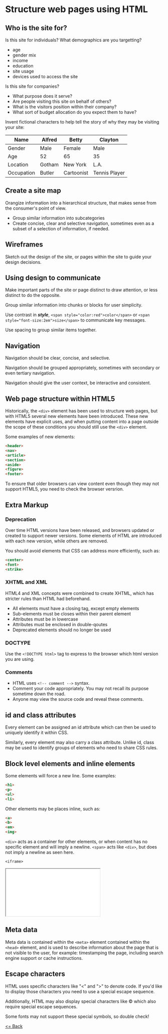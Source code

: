 # Structure web pages using HTML

## Who is the site for?

Is this site for individuals? What demographics are you targetting?

* age
* gender mix
* income
* education
* site usage
* devices used to access the site

Is this site for companies?

* What purpose does it serve?
* Are people visiting this site on behalf of others?
* What is the visitors position within their company?
* What sort of budget allocation do you expect them to have?

Invent fictional characters to help tell the story of why they may
be visiting your site:

Name | Alfred | Betty | Clayton
---- | ------ | ----- | -------
Gender | Male | Female | Male
Age | 52 | 65 | 35
Location | Gotham | New York | L.A.
Occupation | Butler | Cartoonist | Tennis Player

## Create a site map

Orangize information into a hierarchical structure, that makes sense
from the consumer's point of view.

* Group similar information into subcategories
* Create concise, clear and selective navigation, sometimes even as a subset of a selection of information, if needed.

## Wireframes

Sketch out the design of the site, or pages within the site to guide your design decisions.

## Using design to communicate

Make important parts of the site or page distinct to draw attention, or less  distinct to do the opposite.

Group similar information into chunks or blocks for user simplicity.

Use contrast in _**style**_, `<span style="color:red">color</span>` or `<span style="font-size:2em">size</span>` to communicate key messages.

Use spacing to group similar items together.

## Navigation

Navigation should be clear, concise, and selective.

Navigation should be grouped appropriately, sometimes with secondary or even tertiary navigation.

Navigation should give the user context, be interactive and consistent.

## Web page structure within HTML5

Historically, the `<div>` element has been used to structure web pages, but with HTML5 several new elements have been introduced. These new elements have explicit uses, and when putting content into a page outside the scope of these conditions you should still use the `<div>` element.

Some examples of new elements:

```html
<header>
<nav>
<article>
<section>
<aside>
<figure>
<footer>
```

To ensure that older browsers can view content even though they may not support HTML5, you need to check the browser versrion.

## Extra Markup

### Deprecation

Over time HTML versions have been released, and browsers updated or created to support newer versions.
Some elements of HTML are introduced with each new version, while others are removed.

You should avoid elements that CSS can address more efficiently, such as:

```html
<center>
<font>
<strike>
```

### XHTML and XML

HTML4 and XML concepts were combined to create XHTML, which has stricter rules than HTML had beforehand.

* All elements must have a closing tag, except empty elements
* Sub-elements must be closes within their parent element
* Attributes must be in lowercase
* Attributes must be enclosed in double-qoutes
* Deprecated elements should no longer be used

### DOCTYPE

Use the `<!DOCTYPE html>` tag to express to the browser which html version you are using.

### Comments

* HTML uses `<!-- comment -->` syntax.
* Comment your code appropriately. You may not recall its purpose sometime down the road.
* Anyone may view the source code and reveal these comments.
<!-- Here's a fun hidden comment for those of you who view the source code of this page! -->

## id and class attributes

Every element can be assigned an id attribute which can then be used to uniquely identify it within CSS.

Similarly, every element may also carry a class attribute. Unlike id, class may be used to identify groups of elements who need to share CSS rules.

## Block level elements and inline elements

Some elements will force a new line. Some examples:

```html
<h1>
<p>
<ul>
<li>
```

Other elements may be places inline, such as:

```html
<a>
<b>
<em>
<img>
```

`<div>` acts as a container for other elements, or when content has no specific element and will imply a newline.
`<span>` acts like `<div>`, but does not imply a newline as seen here.

`<iframe>`
<iframe
  src="iframe.md">
</iframe>

## Meta data

Meta data is contained within the `<meta>` element contained within the `<head>` element, and is used to describe information about the page that is not visible to the user, for example: timestamping the page, including search engine support or cache instructions.

## Escape characters

HTML uses specific characters like "&lt;" and "&gt;" to denote code. If you'd like to display those characters you need to use a special escape sequence.

Additionally, HTML may also display special characters like &copy; which also require special escape sequences.

Some fonts may not support these special symbols, so double check!

[<= Back](README.md)
